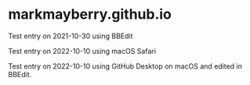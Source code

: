 # markmayberry.github.io

Test entry on 2021-10-30 using BBEdit

Test entry on 2022-10-10 using macOS Safari

Test entry on 2022-10-10 using GitHub Desktop on macOS and edited in BBEdit.

